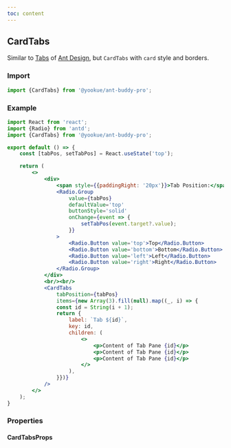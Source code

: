 ```yaml
---
toc: content
---
```


## CardTabs

Similar to [Tabs](https://4x.ant.design/components/tabs/) of [Ant Design](https://ant.design/), but `CardTabs` with `card` style and borders.

### Import

```jsx | pure
import {CardTabs} from '@yookue/ant-buddy-pro';
```

### Example

```jsx
import React from 'react';
import {Radio} from 'antd';
import {CardTabs} from '@yookue/ant-buddy-pro';

export default () => {
    const [tabPos, setTabPos] = React.useState('top');

    return (
        <>
            <div>
                <span style={{paddingRight: '20px'}}>Tab Position:</span>
                <Radio.Group
                    value={tabPos}
                    defaultValue='top'
                    buttonStyle='solid'
                    onChange={event => {
                        setTabPos(event.target?.value);
                    }}
                >
                    <Radio.Button value='top'>Top</Radio.Button>
                    <Radio.Button value='bottom'>Bottom</Radio.Button>
                    <Radio.Button value='left'>Left</Radio.Button>
                    <Radio.Button value='right'>Right</Radio.Button>
                </Radio.Group>
            </div>
            <br/><br/>
            <CardTabs
                tabPosition={tabPos}
                items={new Array(3).fill(null).map((_, i) => {
                const id = String(i + 1);
                return {
                    label: `Tab ${id}`,
                    key: id,
                    children: (
                        <>
                            <p>Content of Tab Pane {id}</p>
                            <p>Content of Tab Pane {id}</p>
                            <p>Content of Tab Pane {id}</p>
                        </>
                    ),
                }})}
            />
        </>
    );
}
```

### Properties

#### CardTabsProps

<API src="@/layout/CardTabs/index.tsx" hideTitle></API>
